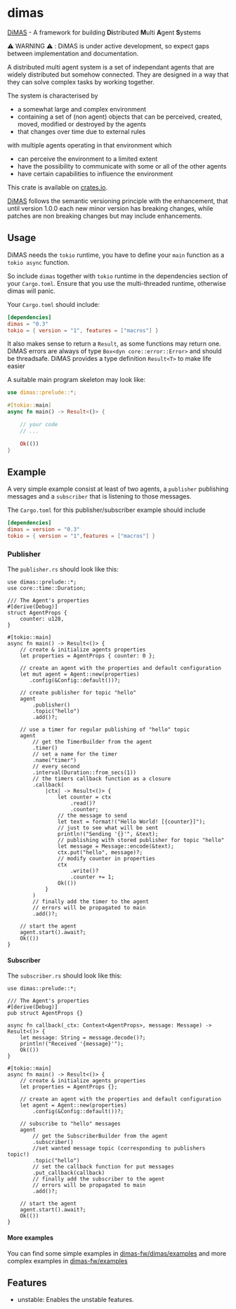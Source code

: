 # dimas

[DiMAS](https://github.com/dimas-fw/dimas/tree/main/dimas) - A framework
for building **Di**stributed **M**ulti **A**gent **S**ystems

⚠️ WARNING ⚠️ : DiMAS is under active development,
so expect gaps between implementation and documentation.

A distributed multi agent system is a set of independant agents
that are widely distributed but somehow connected.
They are designed in a way that they can solve complex tasks by working together.

The system is characterised by

- a somewhat large and complex environment
- containing a set of (non agent) objects that can be perceived, created, moved,
modified or destroyed by the agents
- that changes over time due to external rules

with multiple agents operating in that environment which

- can perceive the environment to a limited extent
- have the possibility to communicate with some or all of the other agents
- have certain capabilities to influence the environment

This crate is available on [crates.io](https://crates.io/crates/dimas).

[DiMAS](https://github.com/dimas-fw/dimas/tree/main/dimas) follows the semantic
versioning principle with the enhancement, that until version 1.0.0
each new minor version has breaking changes, while patches are non breaking
changes but may include enhancements.

## Usage

DiMAS needs the `tokio` runtime, you have to define your `main` function as a
`tokio async` function.

So include `dimas` together with `tokio` runtime in the dependencies section of
your `Cargo.toml`. Ensure that you use the multi-threaded runtime, otherwise
dimas will panic.

Your `Cargo.toml` should include:

```toml
[dependencies]
dimas = "0.3"
tokio = { version = "1", features = ["macros"] }
```

It also makes sense to return a `Result`, as some functions may return one.
DiMAS errors are always of type `Box<dyn core::error::Error>` and should be threadsafe.
DiMAS provides a type definition `Result<T>` to make life easier

A suitable main program skeleton may look like:

```rust
use dimas::prelude::*;

#[tokio::main]
async fn main() -> Result<()> {

    // your code
    // ...

    Ok(())
}
```

## Example

A very simple example consist at least of two agents, a `publisher` publishing messages
and a `subscriber` that is listening to those messages.

The `Cargo.toml` for this publisher/subscriber example should include

```toml
[dependencies]
dimas = version = "0.3"
tokio = { version = "1",features = ["macros"] }
```

### Publisher

The `publisher.rs` should look like this:

```rust,no_run
use dimas::prelude::*;
use core::time::Duration;

/// The Agent's properties
#[derive(Debug)]
struct AgentProps {
    counter: u128,
}

#[tokio::main]
async fn main() -> Result<()> {
    // create & initialize agents properties
    let properties = AgentProps { counter: 0 };

    // create an agent with the properties and default configuration
    let mut agent = Agent::new(properties)
       .config(&Config::default())?;

    // create publisher for topic "hello"
    agent
        .publisher()
        .topic("hello")
        .add()?;

    // use a timer for regular publishing of "hello" topic
    agent
        // get the TimerBuilder from the agent
        .timer()
        // set a name for the timer
        .name("timer")
        // every second
        .interval(Duration::from_secs(1))
        // the timers callback function as a closure
        .callback(
            |ctx| -> Result<()> {
                let counter = ctx
                    .read()?
                    .counter;
                // the message to send
                let text = format!("Hello World! [{counter}]");
                // just to see what will be sent
                println!("Sending '{}'", &text);
                // publishing with stored publisher for topic "hello"
                let message = Message::encode(&text);
                ctx.put("hello", message)?;
                // modify counter in properties
                ctx
                    .write()?
                    .counter += 1;
                Ok(())
            }
        )
        // finally add the timer to the agent
        // errors will be propagated to main
        .add()?;

    // start the agent
    agent.start().await?;
    Ok(())
}
```

#### Subscriber

The `subscriber.rs` should look like this:

```rust,no_run
use dimas::prelude::*;

/// The Agent's properties
#[derive(Debug)]
pub struct AgentProps {}

async fn callback(_ctx: Context<AgentProps>, message: Message) -> Result<()> {
    let message: String = message.decode()?;
    println!("Received '{message}'");
    Ok(())
}

#[tokio::main]
async fn main() -> Result<()> {
    // create & initialize agents properties
    let properties = AgentProps {};

    // create an agent with the properties and default configuration
    let agent = Agent::new(properties)
        .config(&Config::default())?;

    // subscribe to "hello" messages
    agent
        // get the SubscriberBuilder from the agent
        .subscriber()
        //set wanted message topic (corresponding to publishers topic!)
        .topic("hello")
        // set the callback function for put messages
        .put_callback(callback)
        // finally add the subscriber to the agent
        // errors will be propagated to main
        .add()?;

    // start the agent
    agent.start().await?;
    Ok(())
}
```

#### More examples

You can find some simple examples in [dimas-fw/dimas/examples](https://github.com/dimas-fw/dimas/blob/main/examples/README.md)
and more complex examples in [dimas-fw/examples](https://github.com/dimas-fw/examples/blob/main/README.md)

## Features

- unstable: Enables the unstable features.
